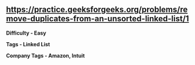 ## https://practice.geeksforgeeks.org/problems/remove-duplicates-from-an-unsorted-linked-list/1

**Difficulty - Easy**

**Tags - Linked List**

**Company Tags - Amazon, Intuit**
